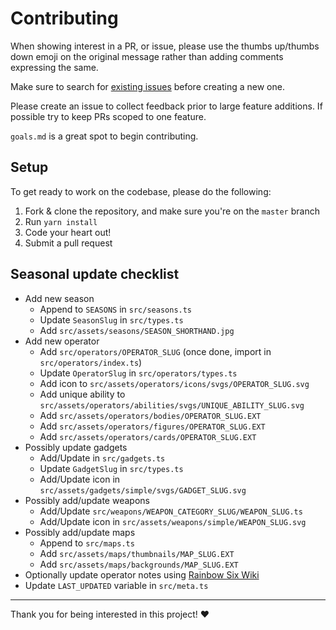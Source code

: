 # Contributing

When showing interest in a PR, or issue, please use the thumbs up/thumbs down emoji on the original message rather than adding comments expressing the same.

Make sure to search for [existing issues](../../issues?q=is%3Aissue) before creating a new one.

Please create an issue to collect feedback prior to large feature additions. If possible try to keep PRs scoped to one feature.

`goals.md` is a great spot to begin contributing.

## Setup

To get ready to work on the codebase, please do the following:

1. Fork & clone the repository, and make sure you're on the `master` branch
2. Run `yarn install`
3. Code your heart out!
4. Submit a pull request

## Seasonal update checklist

- Add new season
  - Append to `SEASONS` in `src/seasons.ts`
  - Update `SeasonSlug` in `src/types.ts`
  - Add `src/assets/seasons/SEASON_SHORTHAND.jpg`
- Add new operator
  - Add `src/operators/OPERATOR_SLUG` (once done, import in `src/operators/index.ts`)
  - Update `OperatorSlug` in `src/operators/types.ts`
  - Add icon to `src/assets/operators/icons/svgs/OPERATOR_SLUG.svg`
  - Add unique ability to `src/assets/operators/abilities/svgs/UNIQUE_ABILITY_SLUG.svg`
  - Add `src/assets/operators/bodies/OPERATOR_SLUG.EXT`
  - Add `src/assets/operators/figures/OPERATOR_SLUG.EXT`
  - Add `src/assets/operators/cards/OPERATOR_SLUG.EXT`
- Possibly update gadgets
  - Add/Update in `src/gadgets.ts`
  - Update `GadgetSlug` in `src/types.ts`
  - Add/Update icon in `src/assets/gadgets/simple/svgs/GADGET_SLUG.svg`
- Possibly add/update weapons
  - Add/Update `src/weapons/WEAPON_CATEGORY_SLUG/WEAPON_SLUG.ts`
  - Add/Update icon in `src/assets/weapons/simple/WEAPON_SLUG.svg`
- Possibly add/update maps
  - Append to `src/maps.ts`
  - Add `src/assets/maps/thumbnails/MAP_SLUG.EXT`
  - Add `src/assets/maps/backgrounds/MAP_SLUG.EXT`
- Optionally update operator notes using [Rainbow Six Wiki](https://rainbowsix.fandom.com/wiki/Special:RecentChanges?hidebots=1&hidelog=1&limit=3000&days=90&enhanced=1&hidecategorization=1&urlversion=2) <!-- Last updated: 2023-10-07 -->
- Update `LAST_UPDATED` variable in `src/meta.ts`

---

Thank you for being interested in this project! ❤️
